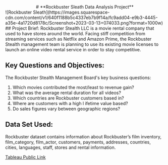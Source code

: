  <center> # **Rockbuster Sleath Data Analysis Project** </center>
![Rockbuster Sleath](https://images.squarespace-cdn.com/content/v1/640f1188b5c4337eb7b9f14a/fc9add04-e9b3-4445-a35e-4a1720d8178c/Screenshot+2023-03-13+074033.png?format=1000w)
## Project Brief:
Rockbuster Stealth LLC is a movie rental company that used to have stores around the world. Facing stiff competition from streaming services such as Netflix and Amazon Prime, the Rockbuster Stealth management team is planning to use its existing movie licenses to launch an online video rental service in order to stay competitive.

## Key Questions and Objectives:
The Rockbuster Stealth Management Board's key business questions:
 1. Which movies contributed the most/least to revenue gain?
 2. What was the average rental duration for all videos?
 3. Which countries are Rockbuster customers based in?
 4. Where are customers with a high l ifetime value based?
 5. Do sales figures vary between geographic regions?

## Data Set Used:
Rockbuster dataset contains information about Rockbuster’s film inventory, film_category, film_actor, customers, payments, addresses, countries, cities, languages, staff, stores and rental information.

[Tableau Public Link](https://public.tableau.com/app/profile/priyanka.karamchandani/viz/RockbusterSleathLLC2020LaunchStratergyVisualizations/RockbusterSleathLLCvisualizations?publish=yes)

